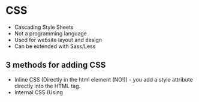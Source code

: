 # CSS

- Cascading Style Sheets
- Not a programming language
- Used for website layout and design
- Can be extended with Sass/Less

## 3 methods for adding CSS

- Inline CSS (Directly in the html element (NO!)) - you add a style attribute directly into the HTML tag.
- Internal CSS (Using <style> tags within a single document)
- External CSS (Linking an external .css file)

You can use `id` and `class` to grab a particular HTML5 tag or element.

`a { background-color: yellow; }`

```

a   - (selector)
'{' - declaration start
'}' - declaration end
'background-color' - property
':' - property/value seperator
'yellow' - value
';' - declaration end

```

## Box Model

content - padding (top, bottom, right and left) - border(top, bottom, right, left) - margin (top, bottom, right, left)

```
p{
    margin-top: 5px;
    margin-right: 10px;
    margin-bottom: 5px;
    margin-left: 10px
}

p{
    margin: 5px 10px 5px 10px;
}

p{
    margin: 5px 10px
}
```

## Positioning in CSS
```
- static -> renders the document in the order of the document flow.
- relative -> the element is positioned in its relative normal position.
- absolute 
- fixed
- initial
- inherit -> inherit the properties of parent.
```

# Order of learning
- [CSS Cheat Sheet](./css-cheatsheet/)
- [My Website](./mywebsite/)
- [HTML5 Responsive Website MSP](./html5_responsive_website_msp/)
- [HTML5 Responsive Website ACME](./html5_responsive_website_acme/)
- [CSS FlexBox](./flexbox/)
- [CSS GridLayout](./css-grid-layout)
